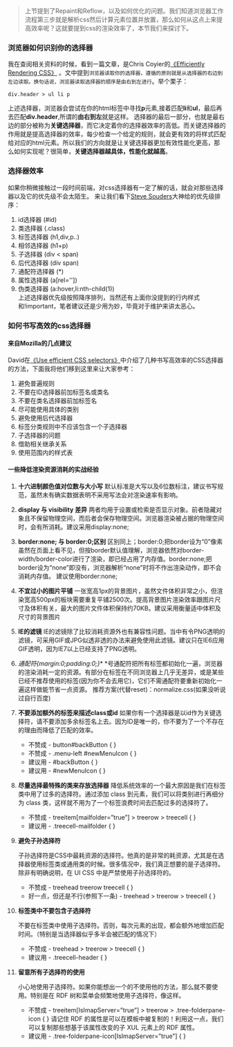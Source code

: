 > 上节提到了Repaint和Reflow，以及如何优化的问题。我们知道浏览器工作流程第三步就是解析css然后计算元素位置并放置，那么如何从这点上来提高效率呢？这就要提到css的渲染效率了，本节我们来探讨下。  

### 浏览器如何识别你的选择器
我在查阅相关资料的时候，看到一篇文章，是Chris Coyier的[《Efficiently Rendering CSS》](https://css-tricks.com/efficiently-rendering-css/) 。文中提到`浏览器读取你的选择器，遵循的原则就是从选择器的右边到左边读取。换句话说，浏览器读取选择器的顺序是由右到左进行`。举个栗子：  
```
div.header > ul li p
```
上述选择器，浏览器会尝试在你的html标签中寻找**p**元素,接着匹配**li**和**ul**，最后再去匹配**div.header**,所谓的**由右到左**就是这样。
选择器的最后一部分，也就是最右边的部分被称为**关键选择器**，而它决定着你的选择器效率的高低。而关键选择器的作用就是提高选择器的效率，每少检查一个给定的规则，就会更有效的将样式匹配给对应的html元素。所以我们的方向就是让关键选择器更加有效性能化更高，那么如何实现呢？很简单，**关键选择器越具体，性能化就越高**。
### 选择器效率
如果你稍微接触过一段时间前端，对css选择器有一定了解的话，就会对那些选择器以及它的优先级不会太陌生。
来让我们看下[Steve Souders](http://stevesouders.com/)大神给的优先级排序：
1. id选择器 (#id)
2. 类选择器 (.class)
3. 标签选择器 (h1,div,p..)
4. 相邻选择器 (h1+p)
5. 子选择器 (div < span)
6. 后代选择器 (div span)
7. 通配符选择器 (*)
8. 属性选择器 (a[rel=''])
9. 伪类选择器 (a:hover,li:nth-child(1))  
上述选择器优先级按照降序排列，当然还有上面你没提到的行内样式和!important，笔者建议还是少用为妙，毕竟对于维护来讲太恶心。
### 如何书写高效的css选择器
#### 来自Mozilla的几点建议
David在[《Use efficient CSS selectors》](http://code.google.com/speed/page-speed/docs/rendering.html)中介绍了几种书写高效率的CSS选择器的方法，下面我将他们移到这里来让大家参考：
1. 避免普遍规则
2. 不要在ID选择器前加标签名或类名
3. 不要在类名选择器前加标签名
4. 尽可能使用具体的类别
5. 避免使用后代选择器
6. 标签分类规则中不应该包含一个子选择器
7. 子选择器的问题
8. 借助相关继承关系
9. 使用范围内的样式表
#### 一些降低渲染资源消耗的实战经验
1. **十六进制颜色值对位数与大小写**
	默认标准是大写以及6位数标注，建议书写规范，虽然未有确实数据表明不采用写法会对渲染速率有影响。
2. **display 与 visibility 差异**
	两者均用于设置或检索是否显示对象。前者隐藏对象且不保留物理空间，而后者会保存物理空间。浏览器渲染被占据的物理空间时，会有所消耗。建议采用display:none;
3. **border:none; 与 border:0;区别**
	区别同上；border:0;把border设为“0”像素虽然在页面上看不见，但按border默认值理解，浏览器依然对border-width/border-color进行了渲染，即已经占用了内存值。border:none;把border设为“none”即没有，浏览器解析“none”时将不作出渲染动作，即不会消耗内存值。
	建议使用border:none;
4. **不宜过小的图片平铺**
	一张宽高1px的背景图片，虽然文件体积非常之小，但渲染宽高500px的板块需要重复平铺2500次。提高背景图片渲染效率跟图片尺寸及体积有关，最大的图片文件体积保持约70KB。建议采用衡量适中体积及尺寸的背景图片
5. **IE的滤镜**
	IE的滤镜除了比较消耗资源外也有兼容性问题。当中有令PNG透明的滤镜，可采用GIF或JPG似透非透的办法来避免使用此滤镜。建议只在IE6应用GIF透明，因为IE7以上已经支持了PNG透明。
6. **通配符*{margin:0;padding:0;}**
	*号通配符把所有标签都初始化一遍，浏览器的渲染消耗一定的资源。有部分在标签在不同浏览器上几乎无差异，或是某些已经不推荐使用的标签(因为你不会去用它)，它们不需通配符要重新初始化一遍这样做能节省一点资源。
	推荐方案(代替reset)：normalize.css(如果没听说过自行百度)
7. **不要添加额外的标签来描述class或id**
	如果你有一个选择器是以id作为关键选择符，请不要添加多余标签名上去。因为ID是唯一的，你不要为了一个不存在的理由而降低了匹配的效率。  

	- 不赞成 - button#backButton { }
	- 不赞成 - .menu-left #newMenuIcon { }
	- 建议用 - #backButton { }
	- 建议用 - #newMenuIcon { }  

8. **尽量选择最特殊的类来存放选择器**
	降低系统效率的一个最大原因是我们在标签类中用了过多的选择符。通过添加 class 到元素，我们可以将类别进行再细分为 class 类，这样就不用为了一个标签浪费时间去匹配过多的选择符了。

	- 不赞成 - treeitem[mailfolder=”true”] > treerow > treecell { }
	- 建议用 - .treecell-mailfolder { }

9. **避免子孙选择符**

	子孙选择符是CSS中最耗资源的选择符。他真的是非常的耗资源，尤其是在选择器使用标签类或通用类的时候。很多情况中，我们真正想要的是子选择符。除非有明确说明，在 UI CSS 中是严禁使用子孙选择符的。

	- 不赞成 - treehead treerow treecell { }
	- 好一点，但还是不行(参照下一条) - treehead > treerow > treecell { }

10. **标签类中不要包含子选择符**

	不要在标签类中使用子选择符。否则，每次元素的出现，都会额外地增加匹配时间。（特别是当选择器似乎多半会被匹配的情况下）

	- 不赞成 - treehead > treerow > treecell { }
	- 建议用 - .treecell-header { }  


11. **留意所有子选择符的使用**

	小心地使用子选择符。如果你能想出一个的不使用他的方法，那么就不要使用。特别是在 RDF 树和菜单会频繁地使用子选择符，像这样。
	
	- 不赞成 - treeitem[IsImapServer=”true”] > treerow > .tree-folderpane-icon { }
		请记住 RDF 的属性是可以在模板中被复制的！利用这一点，我们可以复制那些想基于该属性改变的子 XUL 元素上的 RDF 属性。
	- 建议用 - .tree-folderpane-icon[IsImapServer=”true”] { }
